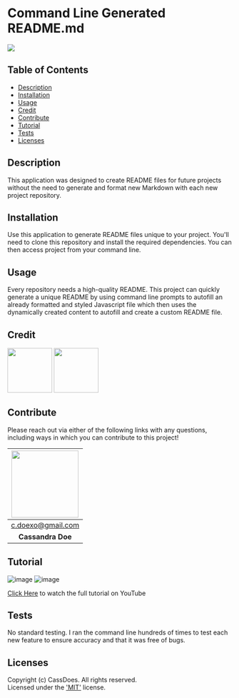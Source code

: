 # Command Line Generated README.md
  [<img src="https://img.shields.io/badge/License-MIT-yellow.svg"/>](https://www.mit.edu/~amini/LICENSE.md)

  ## Table of Contents
  - [Description](#description)
  - [Installation](#installation)
  - [Usage](#usage)
  - [Credit](#credit)
  - [Contribute](#contribute)
  - [Tutorial](#tutorial)
  - [Tests](#tests)
  - [Licenses](#licenses)

  ## Description
  This application was designed to create README files for future projects without the need to generate and format new Markdown with each new project repository.

  ## Installation
  Use this application to generate README files unique to your project. You'll need to clone this repository and install the required dependencies. You can then access project from your command line.

  ## Usage
  Every repository needs a high-quality README. This project can quickly generate a unique README by using command line prompts to autofill an already formatted and styled Javascript file which then uses the dynamically created content to autofill and create a custom README file.

  ## Credit  
  [<img src="https://github.com/Xandromus.png?" width="100"/>](https://github.com/Xandromus)  [<img src="https://github.com/gchoi2u.png?" width="100"/>](https://github.com/gchoi2u)
  
  ## Contribute 
  Please reach out via either of the following links with any questions, including ways in which
  you can contribute to this project!

  | [<img src="https://github.com/cassdoes.png?" width="150"/>](https://github.com/cassdoes) |
  | :-: |
  | c.doexo@gmail.com |
  | **Cassandra Doe** |

  ## Tutorial
  ![image](https://user-images.githubusercontent.com/96797348/162356680-0e532113-bc34-415f-b2cf-6a5c36f178f2.png)
![image](https://user-images.githubusercontent.com/96797348/162356732-6fd6a240-5044-45cd-817a-dff54d592454.png)  

[Click Here](https://www.youtube.com/watch?v=FP_-FNbvuDI) to watch the full tutorial on YouTube

  ## Tests
  No standard testing. I ran the command line hundreds of times to test each new feature to ensure accuracy and that it was free of bugs.

  ## Licenses
  Copyright (c) CassDoes. All rights reserved.  
  Licensed under the ['MIT'](https://www.mit.edu/~amini/LICENSE.md) license.
